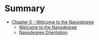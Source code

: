 # Summary

* [Chapter 0 - Welcome to the Nanodegree](c0-welcome/chapter1.md)
   * [Welcome to the Nanodegree](c0-welcome/welcome-to-the-nanodegree.md)
   * [Nanodegree Orientation](c0-welcome/nanodegree-orientation.md)

